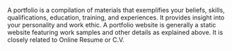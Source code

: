 A portfolio is a compilation of materials that exemplifies your beliefs, skills, qualifications, education, training, and experiences. It provides insight into your personality and work ethic. A portfolio website is generally a static website featuring work samples and other details as explained above. It is closely related to Online Resume or C.V.

